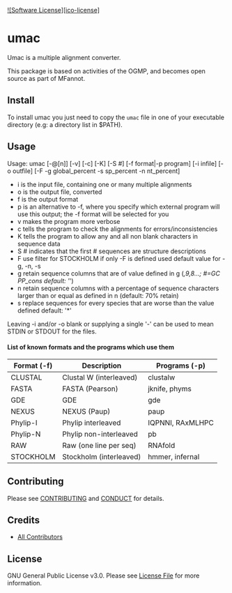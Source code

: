 [![Software License][ico-license]](LICENSE.md)

# umac

Umac is a multiple alignment converter.

This package is based on activities of the OGMP, and becomes open source as part of MFannot.

## Install

To install umac you just need to copy the `umac` file in one of your executable directory (e.g: a directory list in $PATH).

## Usage

Usage: umac [-@[n]] [-v] [-c] [-K] [-S #] [-f format|-p program] [-i infile] [-o outfile] [-F -g global_percent -s sp_percent -n nt_percent]

- i is the input file, containing one or many multiple alignments
- o is the output file, converted
- f is the output format
- p is an alternative to -f, where you specify which external program will use this output; the -f format will be selected for you
- v makes the program more verbose
- c tells the program to check the alignments for errors/inconsistencies
- K tells the program to allow any and all non blank characters in sequence data
- S # indicates that the first # sequences are structure descriptions
- F use filter for STOCKHOLM if only -F is defined used default value for -g, -n, -s
- g retain sequence columns that are of value defined in g (*,9,8...;  #=GC PP_cons default: '*')
- n retain sequence columns with a percentage of sequence characters larger than or equal as defined in n (default: 70% retain)
- s replace sequences for every species that are worse than the value defined default: '*'

Leaving -i and/or -o blank or supplying a single '-' can be used
to mean STDIN or STDOUT for the files.

#### List of known formats and the programs which use them

Format (-f) | Description | Programs (-p)
------------|-------------|---------------
CLUSTAL     | Clustal W (interleaved) |  clustalw
FASTA       | FASTA (Pearson)         |  jknife, phyms
GDE         | GDE                     |  gde
NEXUS       | NEXUS (Paup)            |  paup
Phylip-I    | Phylip interleaved      |  IQPNNI, RAxMLHPC
Phylip-N    | Phylip non-interleaved  |  pb
RAW         | Raw (one line per seq)  |  RNAfold
STOCKHOLM   | Stockholm (interleaved) |  hmmer, infernal

## Contributing

Please see [CONTRIBUTING](CONTRIBUTING.md) and [CONDUCT](CONDUCT.md) for details.

## Credits

- [All Contributors](https://github.com/natacha-beck/bf-umac/graphs/contributors)

## License

GNU General Public License v3.0. Please see [License File](LICENSE.md) for more information.
